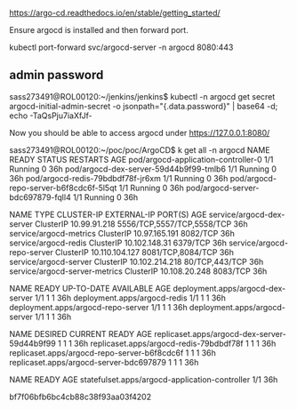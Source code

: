 https://argo-cd.readthedocs.io/en/stable/getting_started/

Ensure argocd is installed and then forward port.

kubectl port-forward svc/argocd-server -n argocd 8080:443

admin password
---------------

sass273491@ROL00120:~/jenkins/jenkins$ kubectl -n argocd get secret argocd-initial-admin-secret -o jsonpath="{.data.password}" | base64 -d; echo
-TaQsPju7iaXfJf-

Now you should be able to access argocd under https://127.0.0.1:8080/

sass273491@ROL00120:~/poc/poc/ArgoCD$ k get all -n argocd
NAME                                     READY   STATUS    RESTARTS   AGE
pod/argocd-application-controller-0      1/1     Running   0          36h
pod/argocd-dex-server-59d44b9f99-tmlb6   1/1     Running   0          36h
pod/argocd-redis-79bdbdf78f-jr6xm        1/1     Running   0          36h
pod/argocd-repo-server-b6f8cdc6f-5l5qt   1/1     Running   0          36h
pod/argocd-server-bdc697879-fqll4        1/1     Running   0          36h

NAME                            TYPE        CLUSTER-IP       EXTERNAL-IP   PORT(S)                      AGE
service/argocd-dex-server       ClusterIP   10.99.91.218     <none>        5556/TCP,5557/TCP,5558/TCP   36h
service/argocd-metrics          ClusterIP   10.97.165.191    <none>        8082/TCP                     36h
service/argocd-redis            ClusterIP   10.102.148.31    <none>        6379/TCP                     36h
service/argocd-repo-server      ClusterIP   10.110.104.127   <none>        8081/TCP,8084/TCP            36h
service/argocd-server           ClusterIP   10.102.214.218   <none>        80/TCP,443/TCP               36h
service/argocd-server-metrics   ClusterIP   10.108.20.248    <none>        8083/TCP                     36h

NAME                                 READY   UP-TO-DATE   AVAILABLE   AGE
deployment.apps/argocd-dex-server    1/1     1            1           36h
deployment.apps/argocd-redis         1/1     1            1           36h
deployment.apps/argocd-repo-server   1/1     1            1           36h
deployment.apps/argocd-server        1/1     1            1           36h

NAME                                           DESIRED   CURRENT   READY   AGE
replicaset.apps/argocd-dex-server-59d44b9f99   1         1         1       36h
replicaset.apps/argocd-redis-79bdbdf78f        1         1         1       36h
replicaset.apps/argocd-repo-server-b6f8cdc6f   1         1         1       36h
replicaset.apps/argocd-server-bdc697879        1         1         1       36h

NAME                                             READY   AGE
statefulset.apps/argocd-application-controller   1/1     36h


bf7f06bfb6bc4cb88c38f93aa03f4202